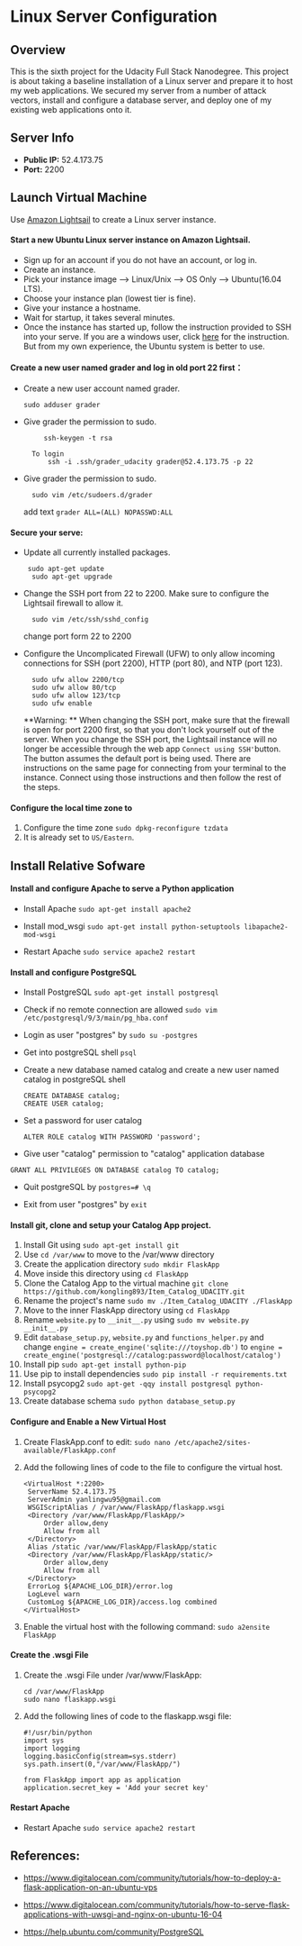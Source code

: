 # Linux Server Configuration

## Overview

This is the sixth project for the Udacity Full Stack Nanodegree. This project is about taking a baseline installation of a Linux server and prepare it to host my web applications.  We secured my server from a number of attack vectors, install and configure a database server, and deploy one of my existing web applications onto it. 

## Server Info

- **Public IP:** 52.4.173.75
- **Port:** 2200

## Launch Virtual Machine

Use [Amazon Lightsail](https://amazonlightsail.com/) to create a Linux server instance. 

#### Start a new Ubuntu Linux server instance on Amazon Lightsail.

- Sign up for an account if you do not have an account, or log in. 
- Create an instance.
- Pick your instance image --> Linux/Unix --> OS Only --> Ubuntu(16.04 LTS).
- Choose your instance plan (lowest tier is fine).
- Give your instance a hostname.
- Wait for startup, it takes several minutes. 
- Once the instance has started up, follow the instruction provided to SSH into your serve.  If you are a windows user, click [here](https://lightsail.aws.amazon.com/ls/docs/en/articles/lightsail-how-to-set-up-putty-to-connect-using-ssh) for the instruction. But from my own experience, the Ubuntu system is better to use. 

#### Create a new user named grader and log in old port 22 first： 

- Create a new user account named grader.

  `sudo adduser grader`

- Give grader the permission to sudo.

  ```
       ssh-keygen -t rsa
        
    To login
        ssh -i .ssh/grader_udacity grader@52.4.173.75 -p 22
  ```

- Give grader the permission to sudo.

  ```
    sudo vim /etc/sudoers.d/grader
  ```

  add text `grader ALL=(ALL) NOPASSWD:ALL`

#### Secure your serve: 

- Update all currently installed packages. 

  ```
   sudo apt-get update
    sudo apt-get upgrade
  ```

- Change the SSH port from 22 to 2200. Make sure to configure the Lightsail firewall to allow it.

  ```
    sudo vim /etc/ssh/sshd_config
  ```

  change port form 22 to 2200

- Configure the Uncomplicated Firewall (UFW) to only allow incoming  connections for SSH (port 2200), HTTP (port 80), and NTP (port 123).

  ```
    sudo ufw allow 2200/tcp
    sudo ufw allow 80/tcp
    sudo ufw allow 123/tcp
    sudo ufw enable
  ```

  **Warning: ** When changing the SSH port, make sure that the firewall is open for port 2200 first, so that you don't lock yourself out of the server. When you change the SSH port, the Lightsail instance will no longer be accessible through the web app `Connect using SSH'`button. The button assumes the default port is being used. There are instructions on the same page for connecting from your terminal to the instance. Connect using those instructions and then follow the rest of the steps.

#### Configure the local time zone to 

1. Configure the time zone `sudo dpkg-reconfigure tzdata`
2. It is already set to `US/Eastern`. 

## Install Relative Sofware

#### Install and configure Apache to serve a Python application

- Install Apache `sudo apt-get install apache2`

- Install mod_wsgi `sudo apt-get install python-setuptools libapache2-mod-wsgi`

- Restart Apache `sudo service apache2 restart`

#### Install and configure PostgreSQL

- Install PostgreSQL `sudo apt-get install postgresql`

- Check if no remote connection are allowed `sudo vim /etc/postgresql/9/3/main/pg_hba.conf`

- Login as user "postgres" by `sudo su -postgres`

- Get into postgreSQL shell `psql`

- Create a new database named catalog  and create a new user named catalog in postgreSQL shell

  ```
  CREATE DATABASE catalog;
  CREATE USER catalog;
  ```

- Set a password for user catalog

  ```
  ALTER ROLE catalog WITH PASSWORD 'password';
  ```

- Give user "catalog" permission to "catalog" application database

```
GRANT ALL PRIVILEGES ON DATABASE catalog TO catalog;
```

- Quit postgreSQL by  `postgres=# \q`

- Exit from user "postgres" by `exit`

#### Install git, clone and setup your Catalog App project.

1. Install Git using `sudo apt-get install git`
2. Use `cd /var/www` to move to the /var/www directory
3. Create the application directory `sudo mkdir FlaskApp`
4. Move inside this directory using `cd FlaskApp`
5. Clone the Catalog App to the virtual machine `git clone https://github.com/kongling893/Item_Catalog_UDACITY.git`
6. Rename the project's name `sudo mv ./Item_Catalog_UDACITY ./FlaskApp`
7. Move to the inner FlaskApp directory using `cd FlaskApp`
8. Rename `website.py` to `__init__.py` using `sudo mv website.py __init__.py`
9. Edit `database_setup.py`, `website.py` and `functions_helper.py` and change `engine = create_engine('sqlite:///toyshop.db')` to `engine = create_engine('postgresql://catalog:password@localhost/catalog')`
10. Install pip `sudo apt-get install python-pip`
11. Use pip to install dependencies `sudo pip install -r requirements.txt`
12. Install psycopg2 `sudo apt-get -qqy install postgresql python-psycopg2`
13. Create database schema `sudo python database_setup.py`

#### Configure and Enable a New Virtual Host

1. Create FlaskApp.conf to edit: `sudo nano /etc/apache2/sites-available/FlaskApp.conf`

2. Add the following lines of code to the file to configure the virtual host.

   ```
   <VirtualHost *:2200>
   	ServerName 52.4.173.75
   	ServerAdmin yanlingwu95@gmail.com
   	WSGIScriptAlias / /var/www/FlaskApp/flaskapp.wsgi
   	<Directory /var/www/FlaskApp/FlaskApp/>
   		Order allow,deny
   		Allow from all
   	</Directory>
   	Alias /static /var/www/FlaskApp/FlaskApp/static
   	<Directory /var/www/FlaskApp/FlaskApp/static/>
   		Order allow,deny
   		Allow from all
   	</Directory>
   	ErrorLog ${APACHE_LOG_DIR}/error.log
   	LogLevel warn
   	CustomLog ${APACHE_LOG_DIR}/access.log combined
   </VirtualHost>
   ```

3. Enable the virtual host with the following command: `sudo a2ensite FlaskApp`

#### Create the .wsgi File

1. Create the .wsgi File under /var/www/FlaskApp:

   ```
   cd /var/www/FlaskApp
   sudo nano flaskapp.wsgi 
   ```

2. Add the following lines of code to the flaskapp.wsgi file:

   ```
   #!/usr/bin/python
   import sys
   import logging
   logging.basicConfig(stream=sys.stderr)
   sys.path.insert(0,"/var/www/FlaskApp/")
   
   from FlaskApp import app as application
   application.secret_key = 'Add your secret key'
   ```

#### Restart Apache

- Restart Apache `sudo service apache2 restart `

## References:

-  <https://www.digitalocean.com/community/tutorials/how-to-deploy-a-flask-application-on-an-ubuntu-vps>

- <https://www.digitalocean.com/community/tutorials/how-to-serve-flask-applications-with-uwsgi-and-nginx-on-ubuntu-16-04>

- <https://help.ubuntu.com/community/PostgreSQL>

